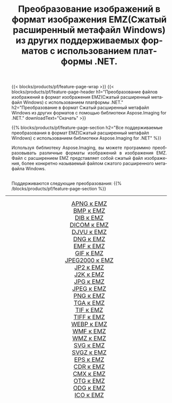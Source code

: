 ﻿---
title: Преобразование изображений в формат изображения EMZ(Сжатый расширенный метафайл Windows) из других поддерживаемых форматов с использованием платформы .NET. 
weight: 3920
url: /ru/net/conversion/to/emz/ 
lang: ru
langdirlevel: 2
locales: zh-hans,ja,it,ru,de,es,fr,nl,id,lt,pl,pt,vi,tr,ko,zh-hant,ar,hi,th,sv,cs,uk,he
description: Используя библиотеку Aspose.Imaging for .NET, можно легко преобразовать в EMZ(Сжатый расширенный метафайл Windows) другие поддерживаемые форматы изображений.
---

{{< blocks/products/pf/feature-page-wrap >}}
{{< blocks/products/pf/feature-page-header h1="Преобразование файлов изображений в формат изображения EMZ(Сжатый расширенный метафайл Windows) с использованием платформы .NET." h2="Преобразование в формат Сжатый расширенный метафайл Windows из других форматов с помощью библиотеки Aspose.Imaging for .NET." downloadText="Скачать" >}}


{{% blocks/products/pf/feature-page-section  h2="Все поддерживаемые преобразования в формат EMZ(Сжатый расширенный метафайл Windows) с использованием библиотеки Aspose.Imaging for .NET" %}}
<p align=justify>Используя библиотеку Aspose.Imaging, вы можете программно преобразовывать различные форматы изображений в изображения EMZ. Файл с расширением EMZ представляет собой сжатый файл изображения, более конкретно называемый файлом сжатого расширенного метафайла Windows. </p>
<br/>
Поддерживаются следующие преобразования:
{{% /blocks/products/pf/feature-page-section %}}
<div class="container-fluid productfamilypage bg-gray">
    <div class="convertypes bg-gray agp-content section">
        <div class="container">
		<hr style="margin-left:-20px;"/>
		<div class="row other-converters" style="gap: 10px;font-size: 19px;text-align:center;">
		    <div class='col-md-2 other-converter remove-lp remove-rp'><a href="/imaging/ru/net/conversion/apng-to-emz/" style="padding:15px;">APNG к EMZ</a></div>
<div class='col-md-2 other-converter remove-lp remove-rp'><a href="/imaging/ru/net/conversion/bmp-to-emz/" style="padding:15px;">BMP к EMZ</a></div>
<div class='col-md-2 other-converter remove-lp remove-rp'><a href="/imaging/ru/net/conversion/dib-to-emz/" style="padding:15px;">DIB к EMZ</a></div>
<div class='col-md-2 other-converter remove-lp remove-rp'><a href="/imaging/ru/net/conversion/dicom-to-emz/" style="padding:15px;">DICOM к EMZ</a></div>
<div class='col-md-2 other-converter remove-lp remove-rp'><a href="/imaging/ru/net/conversion/djvu-to-emz/" style="padding:15px;">DJVU к EMZ</a></div>
<div class='col-md-2 other-converter remove-lp remove-rp'><a href="/imaging/ru/net/conversion/dng-to-emz/" style="padding:15px;">DNG к EMZ</a></div>
<div class='col-md-2 other-converter remove-lp remove-rp'><a href="/imaging/ru/net/conversion/emf-to-emz/" style="padding:15px;">EMF к EMZ</a></div>
<div class='col-md-2 other-converter remove-lp remove-rp'><a href="/imaging/ru/net/conversion/gif-to-emz/" style="padding:15px;">GIF к EMZ</a></div>
<div class='col-md-2 other-converter remove-lp remove-rp'><a href="/imaging/ru/net/conversion/jpeg2000-to-emz/" style="padding:15px;">JPEG2000 к EMZ</a></div>
<div class='col-md-2 other-converter remove-lp remove-rp'><a href="/imaging/ru/net/conversion/jp2-to-emz/" style="padding:15px;">JP2 к EMZ</a></div>
<div class='col-md-2 other-converter remove-lp remove-rp'><a href="/imaging/ru/net/conversion/j2k-to-emz/" style="padding:15px;">J2K к EMZ</a></div>
<div class='col-md-2 other-converter remove-lp remove-rp'><a href="/imaging/ru/net/conversion/jpg-to-emz/" style="padding:15px;">JPG к EMZ</a></div>
<div class='col-md-2 other-converter remove-lp remove-rp'><a href="/imaging/ru/net/conversion/jpeg-to-emz/" style="padding:15px;">JPEG к EMZ</a></div>
<div class='col-md-2 other-converter remove-lp remove-rp'><a href="/imaging/ru/net/conversion/png-to-emz/" style="padding:15px;">PNG к EMZ</a></div>
<div class='col-md-2 other-converter remove-lp remove-rp'><a href="/imaging/ru/net/conversion/tga-to-emz/" style="padding:15px;">TGA к EMZ</a></div>
<div class='col-md-2 other-converter remove-lp remove-rp'><a href="/imaging/ru/net/conversion/tif-to-emz/" style="padding:15px;">TIF к EMZ</a></div>
<div class='col-md-2 other-converter remove-lp remove-rp'><a href="/imaging/ru/net/conversion/tiff-to-emz/" style="padding:15px;">TIFF к EMZ</a></div>
<div class='col-md-2 other-converter remove-lp remove-rp'><a href="/imaging/ru/net/conversion/webp-to-emz/" style="padding:15px;">WEBP к EMZ</a></div>
<div class='col-md-2 other-converter remove-lp remove-rp'><a href="/imaging/ru/net/conversion/wmf-to-emz/" style="padding:15px;">WMF к EMZ</a></div>
<div class='col-md-2 other-converter remove-lp remove-rp'><a href="/imaging/ru/net/conversion/wmz-to-emz/" style="padding:15px;">WMZ к EMZ</a></div>
<div class='col-md-2 other-converter remove-lp remove-rp'><a href="/imaging/ru/net/conversion/svg-to-emz/" style="padding:15px;">SVG к EMZ</a></div>
<div class='col-md-2 other-converter remove-lp remove-rp'><a href="/imaging/ru/net/conversion/svgz-to-emz/" style="padding:15px;">SVGZ к EMZ</a></div>
<div class='col-md-2 other-converter remove-lp remove-rp'><a href="/imaging/ru/net/conversion/eps-to-emz/" style="padding:15px;">EPS к EMZ</a></div>
<div class='col-md-2 other-converter remove-lp remove-rp'><a href="/imaging/ru/net/conversion/cdr-to-emz/" style="padding:15px;">CDR к EMZ</a></div>
<div class='col-md-2 other-converter remove-lp remove-rp'><a href="/imaging/ru/net/conversion/cmx-to-emz/" style="padding:15px;">CMX к EMZ</a></div>
<div class='col-md-2 other-converter remove-lp remove-rp'><a href="/imaging/ru/net/conversion/otg-to-emz/" style="padding:15px;">OTG к EMZ</a></div>
<div class='col-md-2 other-converter remove-lp remove-rp'><a href="/imaging/ru/net/conversion/odg-to-emz/" style="padding:15px;">ODG к EMZ</a></div>
<div class='col-md-2 other-converter remove-lp remove-rp'><a href="/imaging/ru/net/conversion/ico-to-emz/" style="padding:15px;">ICO к EMZ</a></div>
                </div>
        </div>
    </div>
</div>
<br/>


